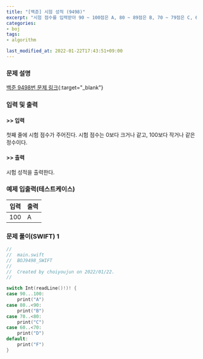 ```yaml
---
title: "[백준] 시험 성적 (9498)"
excerpt: "시험 점수를 입력받아 90 ~ 100점은 A, 80 ~ 89점은 B, 70 ~ 79점은 C, 60 ~ 69점은 D, 나머지 점수는 F를 출력하는 프로그램을 작성하시오."
categories:
- boj
tags:
- algorithm

last_modified_at: 2022-01-22T17:43:51+09:00
---
```



### 문제 설명
[백준 9498번 문제 링크](https://www.acmicpc.net/problem/9498#description){:target="_blank"}




### 입력 및 출력
#### >> 입력
첫째 줄에 시험 점수가 주어진다. 시험 점수는 0보다 크거나 같고, 100보다 작거나 같은 정수이다.



#### >> 출력
시험 성적을 출력한다.





### 예제 입출력(테스트케이스)


|입력|출력|
|-----|------|
|100|A|




### 문제 풀이(SWIFT) 1
```swift
//
//  main.swift
//  BOJ9498_SWIFT
//
//  Created by choiyoujun on 2022/01/22.
//

switch Int(readLine()!)! {
case 90...100:
    print("A")
case 80..<90:
    print("B")
case 70..<80:
    print("C")
case 60..<70:
    print("D")
default:
    print("F")
}

```